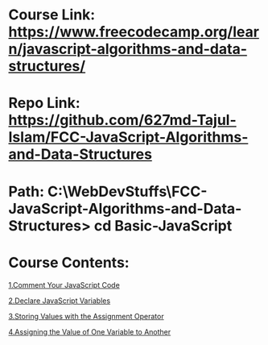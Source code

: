# Course Link: https://www.freecodecamp.org/learn/javascript-algorithms-and-data-structures/

# Repo Link: https://github.com/627md-Tajul-Islam/FCC-JavaScript-Algorithms-and-Data-Structures

# Path: C:\WebDevStuffs\FCC-JavaScript-Algorithms-and-Data-Structures> cd Basic-JavaScript


# Course Contents:
<a href="https://www.freecodecamp.org/learn/javascript-algorithms-and-data-structures/" target="_blank">1.Comment Your JavaScript Code  </a>

<a href="https://www.freecodecamp.org/learn/javascript-algorithms-and-data-structures/basic-javascript/declare-javascript-variables" target="_blank">2.Declare JavaScript Variables  </a>

<a href="https://www.freecodecamp.org/learn/javascript-algorithms-and-data-structures/basic-javascript/storing-values-with-the-assignment-operator" target="_blank">3.Storing Values with the Assignment Operator  </a>

<a href="https://www.freecodecamp.org/learn/javascript-algorithms-and-data-structures/basic-javascript/assigning-the-value-of-one-variable-to-another" target="_blank">4.Assigning the Value of One Variable to Another  </a>
